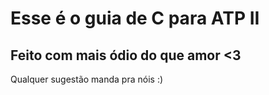 # Esse é o guia de C para ATP II
## Feito com mais ódio do que amor <3

Qualquer sugestão manda pra nóis :)
